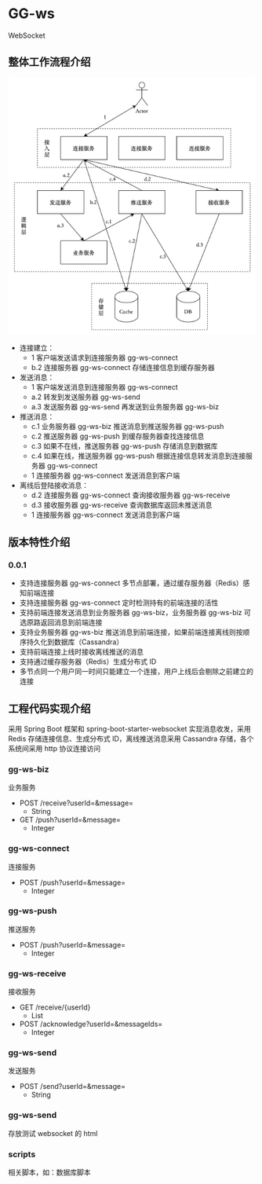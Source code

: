 # GG-ws
WebSocket

## 整体工作流程介绍

![图1](https://github.com/zhong15/GG-ws/blob/main/arch.png?raw=true)

- 连接建立：
  - 1 客户端发送请求到连接服务器 gg-ws-connect
  - b.2 连接服务器 gg-ws-connect 存储连接信息到缓存服务器
- 发送消息：
  - 1 客户端发送消息到连接服务器 gg-ws-connect
  - a.2 转发到发送服务器 gg-ws-send
  - a.3 发送服务器 gg-ws-send 再发送到业务服务器 gg-ws-biz
- 推送消息：
  - c.1 业务服务器 gg-ws-biz 推送消息到推送服务器 gg-ws-push
  - c.2 推送服务器 gg-ws-push 到缓存服务器查找连接信息
  - c.3 如果不在线，推送服务器 gg-ws-push 存储消息到数据库
  - c.4 如果在线，推送服务器 gg-ws-push 根据连接信息转发消息到连接服务器 gg-ws-connect
  - 1 连接服务器 gg-ws-connect 发送消息到客户端
- 离线后登陆接收消息：
  - d.2 连接服务器 gg-ws-connect 查询接收服务器 gg-ws-receive
  - d.3 接收服务器 gg-ws-receive 查询数据库返回未推送消息
  - 1 连接服务器 gg-ws-connect 发送消息到客户端

## 版本特性介绍

### 0.0.1

- 支持连接服务器 gg-ws-connect 多节点部署，通过缓存服务器（Redis）感知前端连接
- 支持连接服务器 gg-ws-connect 定时检测持有的前端连接的活性
- 支持前端连接发送消息到业务服务器 gg-ws-biz，业务服务器 gg-ws-biz 可选原路返回消息到前端连接
- 支持业务服务器 gg-ws-biz 推送消息到前端连接，如果前端连接离线则按顺序持久化到数据库（Cassandra）
- 支持前端连接上线时接收离线推送的消息
- 支持通过缓存服务器（Redis）生成分布式 ID
- 多节点同一个用户同一时间只能建立一个连接，用户上线后会剔除之前建立的连接

## 工程代码实现介绍

采用 Spring Boot 框架和 spring-boot-starter-websocket 实现消息收发，采用 Redis 存储连接信息、生成分布式 ID，离线推送消息采用 Cassandra 存储，各个系统间采用 http 协议连接访问

### gg-ws-biz
业务服务

- POST /receive?userId=&message=
  - String
- GET /push?userId=&message=
  - Integer

### gg-ws-connect
连接服务

- POST /push?userId=&message=
  - Integer

### gg-ws-push
推送服务

- POST /push?userId=&message=
  - Integer

### gg-ws-receive
接收服务

- GET /receive/{userId}
  - List<Message>
- POST /acknowledge?userId=&messageIds=
  - Integer

### gg-ws-send
发送服务

- POST /send?userId=&message=
  - String

### gg-ws-send
存放测试 websocket 的 html

### scripts
相关脚本，如：数据库脚本